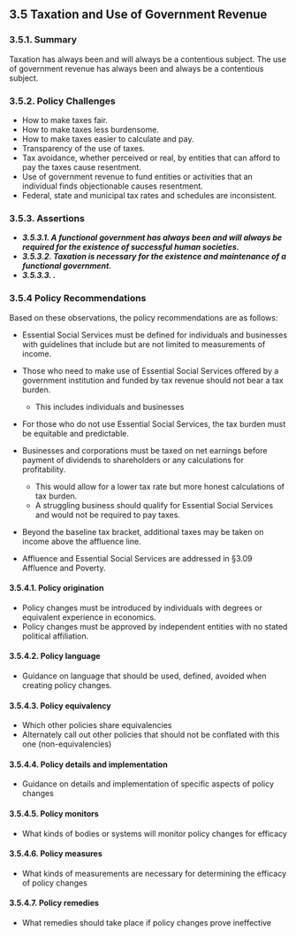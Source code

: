 3.5  Taxation and Use of Government Revenue
--------------------------------------

### 3.5.1.  Summary
Taxation has always been and will always be a contentious subject.  The use of government revenue has always been and always be a contentious subject.

### 3.5.2.  Policy Challenges


- How to make taxes fair.
- How to make taxes less burdensome.
- How to make taxes easier to calculate and pay.
- Transparency of the use of taxes.
- Tax avoidance, whether perceived or real, by entities that can afford to pay the taxes cause resentment.
- Use of government revenue to fund entities or activities that an individual finds objectionable causes resentment.
- Federal, state and municipal tax rates and schedules are inconsistent.


### 3.5.3. Assertions 

-  *__3.5.3.1. A functional government has always been and will always be required for the existence of successful human societies.__*
-  *__3.5.3.2. Taxation is necessary for the existence and maintenance of a functional government.__*
-  *__3.5.3.3. .__*

### 3.5.4  Policy Recommendations
Based on these observations, the policy recommendations are as follows:

- Essential Social Services must be defined for individuals and businesses with guidelines that include but are not limited to measurements of income.
- Those who need to make use of Essential Social Services offered by a government institution and funded by tax revenue should not bear a tax burden.
    - This includes individuals and businesses
- For those who do not use Essential Social Services, the tax burden must be equitable and predictable.
- Businesses and corporations must be taxed on net earnings before payment of dividends to shareholders or any calculations for profitability.
    - This would allow for a lower tax rate but more honest calculations of tax burden.
    - A struggling business should qualify for Essential Social Services and would not be required to pay taxes.


- Beyond the baseline tax bracket, additional taxes may be taken on income above the affluence line.
- Affluence and Essential Social Services are addressed in §3.09 Affluence and Poverty.
    
#### 3.5.4.1. Policy origination
- Policy changes must be introduced by individuals with degrees or equivalent experience in economics.
- Policy changes must be approved by independent entities with no stated political affiliation.

#### 3.5.4.2. Policy language
- Guidance on language that should be used, defined, avoided when creating policy changes.

#### 3.5.4.3. Policy equivalency
- Which other policies share equivalencies
- Alternately call out other policies that should not be conflated with this one (non-equivalencies)

#### 3.5.4.4. Policy details and implementation
- Guidance on details and implementation of specific aspects of policy changes

#### 3.5.4.5. Policy monitors 
- What kinds of bodies or systems will monitor policy changes for efficacy

#### 3.5.4.6. Policy measures
- What kinds of measurements are necessary for determining the efficacy of policy changes

#### 3.5.4.7. Policy remedies
- What remedies should take place if policy changes prove ineffective 
